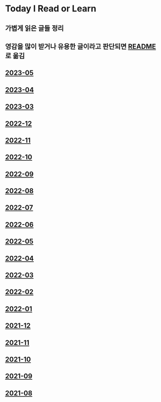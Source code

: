 # Today I Read or Learn

## 가볍게 읽은 글들 정리

## 영감을 많이 받거나 유용한 글이라고 판단되면 [README](https://github.com/eomttt/studies) 로 옮김

## [2023-05](https://github.com/eomttt/studies/blob/master/TDRL/202305.md)

## [2023-04](https://github.com/eomttt/studies/blob/master/TDRL/202304.md)

## [2023-03](https://github.com/eomttt/studies/blob/master/TDRL/202303.md)

## [2022-12](https://github.com/eomttt/studies/blob/master/TDRL/202212.md)

## [2022-11](https://github.com/eomttt/studies/blob/master/TDRL/202211.md)

## [2022-10](https://github.com/eomttt/studies/blob/master/TDRL/202210.md)

## [2022-09](https://github.com/eomttt/studies/blob/master/TDRL/202209.md)

## [2022-08](https://github.com/eomttt/studies/blob/master/TDRL/202208.md)

## [2022-07](https://github.com/eomttt/studies/blob/master/TDRL/202207.md)

## [2022-06](https://github.com/eomttt/studies/blob/master/TDRL/202206.md)

## [2022-05](https://github.com/eomttt/studies/blob/master/TDRL/202205.md)

## [2022-04](https://github.com/eomttt/studies/blob/master/TDRL/202204.md)

## [2022-03](https://github.com/eomttt/studies/blob/master/TDRL/202203.md)

## [2022-02](https://github.com/eomttt/studies/blob/master/TDRL/202202.md)

## [2022-01](https://github.com/eomttt/studies/blob/master/TDRL/202201.md)

## [2021-12](https://github.com/eomttt/studies/blob/master/TDRL/202112.md)

## [2021-11](https://github.com/eomttt/studies/blob/master/TDRL/202111.md)

## [2021-10](https://github.com/eomttt/studies/blob/master/TDRL/202110.md)

## [2021-09](https://github.com/eomttt/studies/blob/master/TDRL/202109.md)

## [2021-08](https://github.com/eomttt/studies/blob/master/TDRL/202108.md)
